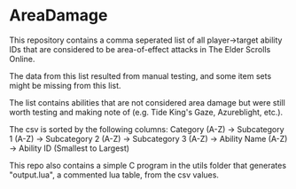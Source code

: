 # AreaDamage
This repository contains a comma seperated list of all player->target ability IDs that are considered to be area-of-effect attacks in The Elder Scrolls Online.

The data from this list resulted from manual testing, and some item sets might be missing from this list.

The list contains abilities that are not considered area damage but were still worth testing and making note of (e.g. Tide King's Gaze, Azureblight, etc.).

The csv is sorted by the following columns: Category (A-Z) -> Subcategory 1 (A-Z) -> Subcategory 2 (A-Z) -> Subcategory 3 (A-Z) -> Ability Name (A-Z) -> Ability ID (Smallest to Largest)

This repo also contains a simple C program in the utils folder that generates "output.lua", a commented lua table, from the csv values.
